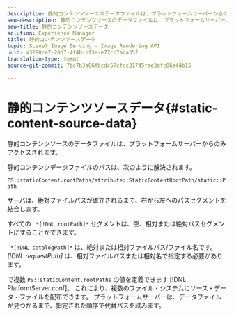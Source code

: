 ```yaml
---
description: 静的コンテンツソースのデータファイルは、プラットフォームサーバーからのみアクセスされます。
seo-description: 静的コンテンツソースのデータファイルは、プラットフォームサーバーからのみアクセスされます。
seo-title: 静的コンテンツソースデータ
solution: Experience Manager
title: 静的コンテンツソースデータ
topic: Scene7 Image Serving - Image Rendering API
uuid: a3280ce7-20d7-4f4b-bf3e-e77cc7aca35f
translation-type: tm+mt
source-git-commit: 7bc7b3a86fbcdc57cfdc31745fae3afc06e44b15

---
```



# 静的コンテンツソースデータ{#static-content-source-data}

静的コンテンツソースのデータファイルは、プラットフォームサーバーからのみアクセスされます。

静的コンテンツデータファイルのパスは、次のように解決されます。

`PS::staticContent.rootPaths/attribute::StaticContentRootPath/static::Path`

サーバは、絶対ファイルパスが確立されるまで、右から左へのパスセグメントを結合します。

すべての ` *[!DNL rootPath]*` セグメントは、空、相対または絶対パスセグメントにすることができます。

` *[!DNL catalogPath]*` は、絶対または相対ファイルパス/ファイル名です。 *[!DNL requestPath]* は、相対ファイルパスまたは相対名で指定する必要があります。

で複数 `PS::staticContent.rootPaths` の値を定義できます [!DNL PlatformServer.conf]。 これにより、複数のファイル・システムにソース・データ・ファイルを配布できます。 プラットフォームサーバーは、データファイルが見つかるまで、指定された順序で代替パスを試みます。
